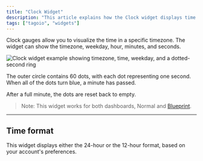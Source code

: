 ```yaml
---
title: "Clock Widget"
description: "This article explains how the Clock widget displays time for a selected timezone, including how the seconds ring works and how the widget follows 12‑ or 24‑hour format based on account preferences."
tags: ["tagoio", "widgets"]
---
```


Clock gauges allow you to visualize the time in a specific timezone. The widget can show the timezone, weekday, hour, minutes, and seconds.

![Clock widget example showing timezone, time, weekday, and a dotted-second ring](/docs_imagem/tagoio/clock-widget-2.png)

The outer circle contains 60 dots, with each dot representing one second. When all of the dots turn blue, a minute has passed.

After a full minute, the dots are reset back to empty.

> Note: This widget works for both dashboards, Normal and [Blueprint](link-to-blueprint).

---

## Time format

This widget displays either the 24-hour or the 12-hour format, based on your account's preferences.